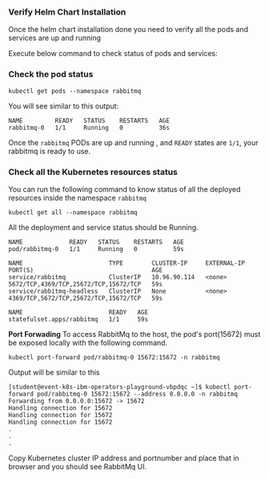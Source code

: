 ### Verify Helm Chart Installation

Once the helm chart installation done you need to verify all the pods and services are up and running

Execute below command to check status of pods and services: 

### Check the pod status

```execute
kubectl get pods --namespace rabbitmq
```

You will see similar to this output:

```output
NAME         READY   STATUS    RESTARTS   AGE
rabbitmq-0   1/1     Running   0          36s
```

Once the `rabbitmq` PODs are up and running , and `READY` states are `1/1`, your rabbitmq is ready to use.

### Check all the Kubernetes resources status

You can run the following command to know status of all the deployed resources inside the namespace `rabbitmq`

```execute
kubectl get all --namespace rabbitmq
```

All the deployment and service status should be Running.

```output
NAME             READY   STATUS    RESTARTS   AGE
pod/rabbitmq-0   1/1     Running   0          59s

NAME                        TYPE        CLUSTER-IP     EXTERNAL-IP   PORT(S)                                 AGE
service/rabbitmq            ClusterIP   10.96.90.114   <none>        5672/TCP,4369/TCP,25672/TCP,15672/TCP   59s
service/rabbitmq-headless   ClusterIP   None           <none>        4369/TCP,5672/TCP,25672/TCP,15672/TCP   59s

NAME                        READY   AGE
statefulset.apps/rabbitmq   1/1     59s
```
 
**Port Forwading**
To access RabbitMq to the host, the pod's port(15672) must be exposed locally with the following command.

```execute
kubectl port-forward pod/rabbitmq-0 15672:15672 -n rabbitmq
```
 
Output will be similar to this
 
```output
[student@event-k8s-ibm-operators-playground-vbpdqc ~]$ kubectl port-forward pod/rabbitmq-0 15672:15672 --address 0.0.0.0 -n rabbitmq
Forwarding from 0.0.0.0:15672 -> 15672
Handling connection for 15672
Handling connection for 15672
Handling connection for 15672
.
.
.
```

Copy Kubernetes cluster IP address and portnumber and place that in browser and you should see RabbitMq UI. 
